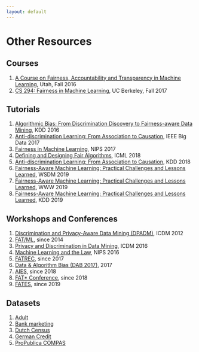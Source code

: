 ```yaml
---
layout: default
---
```


# Other Resources

## Courses

1. [A Course on Fairness, Accountability and Transparency in Machine Learning](https://geomblog.github.io/fairness/), Utah, Fall  2016
2. [CS 294: Fairness in Machine Learning](https://fairmlclass.github.io), UC Berkeley, Fall 2017

## Tutorials

1. [Algorithmic Bias: From Discrimination Discovery to Fairness-aware Data Mining](francescobonchi.com/algorithmic_bias_tutorial.html), KDD 2016
2. [Anti-discrimination Learning: From Association to Causation](https://cci.drexel.edu/bigdata/bigdata2017/files/Tutorial8.pdf), IEEE Big Data 2017
3. [Fairness in Machine Learning](http://mrtz.org/nips17), NIPS 2017
4. [Defining and Designing Fair Algorithms](https://policylab.stanford.edu/projects/defining-and-designing-fair-algorithms.html), ICML 2018
5. [Anti-discrimination Learning: From Association to Causation](http://csce.uark.edu/~xintaowu/kdd18-tutorial/), KDD 2018
6. [Fairness-Aware Machine Learning: Practical Challenges and Lessons Learned](https://sites.google.com/view/wsdm19-fairness-tutorial), WSDM 2019
7. [Fairness-Aware Machine Learning: Practical Challenges and Lessons Learned](https://sites.google.com/view/www19-fairness-tutorial), WWW 2019
8. [Fairness-Aware Machine Learning: Practical Challenges and Lessons Learned](https://sites.google.com/view/kdd19-fairness-tutorial), KDD 2019

## Workshops and Conferences

1. [Discrimination and Privacy-Aware Data Mining (DPADM)](https://sites.google.com/site/dpadm2012/), ICDM 2012
2. [FAT/ML](http://www.fatml.org/), since 2014
3. [Privacy and Discrimination in Data Mining](https://pddm16.eurecat.cat/), ICDM 2016
4. [Machine Learning and the Law](http://www.mlandthelaw.org/), NIPS 2016
5. [FATREC](https://piret.gitlab.io/fatrec/), since 2017
6. [Data & Algorithm Bias (DAB 2017)](http://dab.udd.cl/2017/), 2017
7. [AIES](http://www.aies-conference.com/), since 2018
8. [FAT* Conference](https://fatconference.org/), since 2018
9. [FATES](http://fates19.isti.cnr.it/), since 2019

## Datasets

1. [Adult](https://archive.ics.uci.edu/ml/datasets/adult)
2. [Bank marketing](https://archive.ics.uci.edu/ml/datasets/bank+marketing)
3. [Dutch Census](https://sites.google.com/site/conditionaldiscrimination/)
4. [German Credit](https://archive.ics.uci.edu/ml/datasets/statlog+(german+credit+data))
5. [ProPublica COMPAS](https://github.com/propublica/compas-analysis)